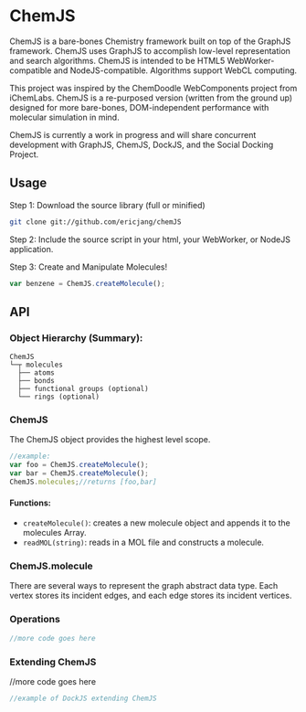 # ChemJS

ChemJS is a bare-bones Chemistry framework built on top of the GraphJS framework. ChemJS uses GraphJS to accomplish low-level representation and search algorithms. ChemJS is intended to be HTML5 WebWorker-compatible and NodeJS-compatible. Algorithms support WebCL computing.

This project was inspired by the ChemDoodle WebComponents project from iChemLabs. ChemJS is a re-purposed version (written from the ground up) designed for more bare-bones, DOM-independent performance with molecular simulation in mind.

ChemJS is currently a work in progress and will share concurrent development with GraphJS, ChemJS, DockJS, and the Social Docking Project.

## Usage

Step 1: Download the source library (full or minified)
```bash
git clone git://github.com/ericjang/chemJS
```

Step 2: Include the source script in your html, your WebWorker, or NodeJS application.

Step 3: Create and Manipulate Molecules!
```JavaScript
var benzene = ChemJS.createMolecule();

```

## API

### Object Hierarchy (Summary):
```
ChemJS
└─┬ molecules
  ├── atoms
  ├── bonds
  ├── functional groups (optional)
  └── rings (optional)
```
### ChemJS

The ChemJS object provides the highest level scope.

```JavaScript
//example:
var foo = ChemJS.createMolecule();
var bar = ChemJS.createMolecule();
ChemJS.molecules;//returns [foo,bar]
```

#### Functions:
- `createMolecule()`: creates a new molecule object and appends it to the molecules Array.
- `readMOL(string)`: reads in a MOL file and constructs a molecule.

### ChemJS.molecule

There are several ways to represent the graph abstract data type. Each vertex stores its incident edges, and each edge stores its incident vertices.

### Operations
```JavaScript
//more code goes here
```
### Extending ChemJS
//more code goes here
```JavaScript
//example of DockJS extending ChemJS
```

